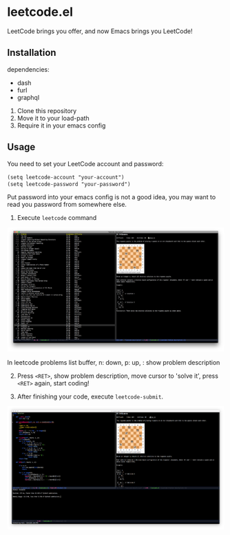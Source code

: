 # leetcode.el

LeetCode brings you offer, and now Emacs brings you LeetCode!

## Installation

dependencies:

- dash
- furl
- graphql

1. Clone this repository
2. Move it to your load-path
3. Require it in your emacs config

## Usage

You need to set your LeetCode account and password:

    (setq leetcode-account "your-account")
    (setq leetcode-password "your-password")

Put password into your emacs config is not a good idea, you may want to read you
password from somewhere else.

1. Execute `leetcode` command

![leetcode](images/leetcode.png)

In leetcode problems list buffer, n: down, p: up, <RET>: show problem description

2. Press `<RET>`, show problem description, move cursor to 'solve it', press
   `<RET>` again, start coding!

3. After finishing your code, execute `leetcode-submit`.

![leetcode-submit](images/leetcode-submit.png)
